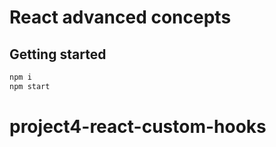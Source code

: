 # React advanced concepts

## Getting started

```bash
npm i
npm start
```
# project4-react-custom-hooks
